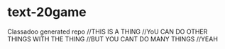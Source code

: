 # text-20game
Classadoo generated repo
//THIS IS A THING
//YoU CAN DO OTHER THINGS WITH THE THING
//BUT YOU CANT DO MANY THINGS
//YEAH
